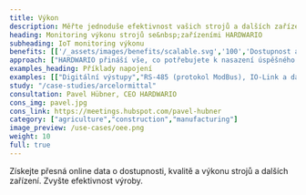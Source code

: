 ```yaml
---
title: Výkon
description: Měřte jednoduše efektivnost vašich strojů a dalších zařízení ve výrobě, zemědělství a dalších odvětvích. 
heading: Monitoring výkonu strojů se&nbsp;zařízeními HARDWARIO
subheading: IoT monitoring výkonu
benefits: [['/_assets/images/benefits/scalable.svg','100','Dostupnost a přesnost dat','Přesná data z připojených strojů dostupná okamžitě online v telefonech a počítačích.'],['/_assets/images/benefits/implementation.svg','100','Vyšší efektivnost','Informace o taktu, prostojích, produkci a její kvalitě vedou k vyšší efektivnosti výroby (OEE).'],['/_assets/images/benefits/simple.svg','75','Dohled nad procesy','Přehled o průběhu výroby, dodržování přestávek a pracovních postupů.']]
approach: ["HARDWARIO přináší vše, co potřebujete k nasazení úspěšného projektu IoT monitoringu výkonu - od zařízení po cloudové prostředí a API.","Naše nabídka produktů a služeb zahrnuje IoT zařízení a senzory, jednoduše připojitelné odkukoliv k internetu prostřednictvím LPWAN sítí, konektivitu, cloudové prostředí pro správu zařízení a&nbsp;API pro integraci s dalšími systémy."]
examples_heading: Příklady napojení
examples: [["Digitální výstupy","RS-485 (protokol ModBus), IO-Link a další"],["PLC výstupy","Suchý kontakt, proudová smyčka a další"],["Neinvazivní připojení","Magnetické, optické a další senzory"]]
study: "/case-studies/arcelormittal"
consultation: Pavel Hübner, CEO HARDWARIO
cons_img: pavel.jpg
cons_link: https://meetings.hubspot.com/pavel-hubner
category: ["agriculture","construction","manufacturing"]
image_preview: /use-cases/oee.png
weight: 10
full: true
---
```


Získejte přesná online data o dostupnosti, kvalitě a výkonu strojů a dalších zařízení. 
Zvyšte&nbsp;efektivnost výroby. 

